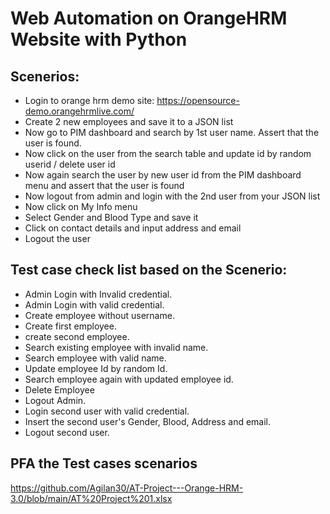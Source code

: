 # Web Automation on OrangeHRM Website with Python

## Scenerios:

- Login to orange hrm demo site: https://opensource-demo.orangehrmlive.com/
- Create 2 new employees and save it to a JSON list
- Now go to PIM dashboard and search by 1st user name. Assert that the user is found.
- Now click on the user from the search table and update id by random userid / delete user id
- Now again search the user by new user id from the PIM dashboard menu and assert that the user is found
- Now logout from admin and login with the 2nd user from your JSON list
- Now click on My Info menu
- Select Gender and Blood Type and save it
- Click on contact details and input address and email
- Logout the user

## Test case check list based on the Scenerio:

- Admin Login with Invalid credential. 
- Admin Login with valid credential.
- Create employee without username.
- Create first employee.
- create second employee.
- Search existing employee with invalid name.
- Search employee with valid name.
- Update employee Id by random Id.
- Search employee again with updated employee id.
- Delete Employee
- Logout Admin.
- Login second user with valid credential. 
- Insert the second user's Gender, Blood, Address and email. 
- Logout second user. 

## PFA the Test cases scenarios 

https://github.com/Agilan30/AT-Project---Orange-HRM-3.0/blob/main/AT%20Project%201.xlsx







